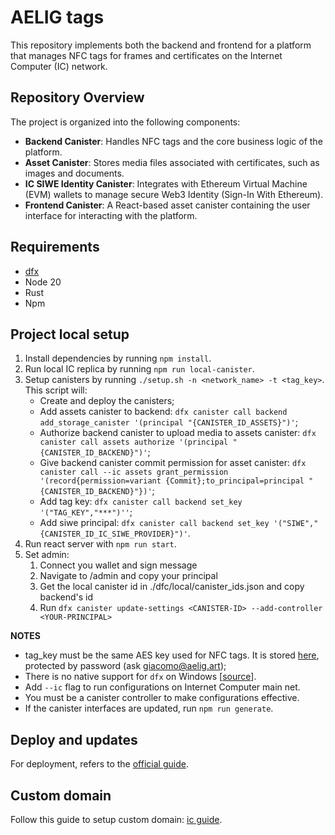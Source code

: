 # AELIG tags

This repository implements both the backend and frontend for a platform that manages NFC tags for frames and certificates on the Internet Computer (IC) network.

## Repository Overview

The project is organized into the following components:

- **Backend Canister**: Handles NFC tags and the core business logic of the platform.
- **Asset Canister**: Stores media files associated with certificates, such as images and documents.
- **IC SIWE Identity Canister**: Integrates with Ethereum Virtual Machine (EVM) wallets to manage secure Web3 Identity (Sign-In With Ethereum).
- **Frontend Canister**: A React-based asset canister containing the user interface for interacting with the platform.

## Requirements

- [dfx](https://internetcomputer.org/docs/current/developer-docs/getting-started/install/#installing-dfx)
- Node 20
- Rust
- Npm

## Project local setup

1. Install dependencies by running `npm install`.
2. Run local IC replica by running `npm run local-canister`.
3. Setup canisters by running `./setup.sh -n <network_name> -t <tag_key>`. This script will:
   - Create and deploy the canisters;
   - Add assets canister to backend: `dfx canister call backend add_storage_canister '(principal "{CANISTER_ID_ASSETS}")'`;
   - Authorize backend canister to upload media to assets canister: `dfx canister call assets authorize '(principal "{CANISTER_ID_BACKEND}")'`;
   - Give backend canister commit permission for asset canister: `dfx canister call --ic assets grant_permission '(record{permission=variant {Commit};to_principal=principal "{CANISTER_ID_BACKEND}"})'`;
   - Add tag key: `dfx canister call backend set_key '("TAG_KEY","***")''`;
   - Add siwe principal: `dfx canister call backend set_key '("SIWE","{CANISTER_ID_IC_SIWE_PROVIDER}")'`.
4. Run react server with `npm run start`.
5. Set admin:
   1. Connect you wallet and sign message
   2. Navigate to /admin and copy your principal
   3. Get the local canister id in ./dfc/local/canister_ids.json and copy backend's id
   4. Run `dfx canister update-settings <CANISTER-ID> --add-controller <YOUR-PRINCIPAL>`

**NOTES**

- tag_key must be the same AES key used for NFC tags. It is stored [here](https://paste.digital/?p=Hdzu5BPjOnuaHq-Tmhyot), protected by password (ask [giacomo@aelig.art](mailto:giacomo@aeliga.art));
- There is no native support for `dfx` on Windows [[source](https://internetcomputer.org/docs/current/developer-docs/getting-started/install/windows-wsl)].
- Add `--ic` flag to run configurations on Internet Computer main net.
- You must be a canister controller to make configurations effective.
- If the canister interfaces are updated, run `npm run generate`.

## Deploy and updates

For deployment, refers to the [official guide](https://internetcomputer.org/docs/current/developer-docs/developer-tools/cli-tools/cli-reference/dfx-deploy).

## Custom domain

Follow this guide to setup custom domain: [ic guide](https://internetcomputer.org/docs/current/developer-docs/web-apps/custom-domains/using-custom-domains).


